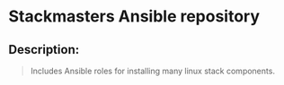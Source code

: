 # Stackmasters Ansible repository

## Description:
 > Includes Ansible roles for installing many linux stack components.
